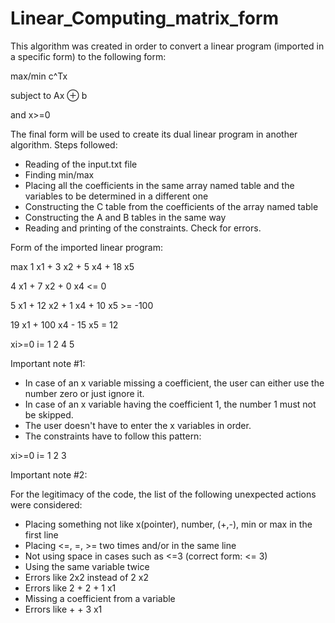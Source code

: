 # Linear_Computing_matrix_form
This algorithm was created in order to convert a linear program (imported in a specific form) to the following form:

max/min c^Tx

subject to Ax ⊕ b

and x>=0

The final form will be used to create its dual linear program in another algorithm.
Steps followed:
- Reading of the input.txt file
- Finding min/max
- Placing all the coefficients in the same array named table and the variables to be determined in a different one
- Constructing the C table from the coefficients of the array named table
- Constructing the A and B tables in the same way
- Reading and printing of the constraints. Check for errors.

Form of the imported linear program:

max 1 x1 + 3 x2 + 5 x4 + 18 x5

4 x1 + 7 x2  + 0 x4 <= 0

5 x1 + 12 x2 + 1 x4 + 10 x5 >= -100

19 x1 + 100 x4 - 15 x5 = 12

xi>=0 i= 1 2 4 5

Important note #1:
- In case of an x variable missing a coefficient, the user can either use the number zero or just ignore it.
- In case of an x variable having the coefficient 1, the number 1 must not be skipped. 
- The user doesn't have to enter the x variables in order. 
- The constraints have to follow this pattern:

xi>=0 i= 1 2 3

Important note #2:

For the legitimacy of the code, the list of the following unexpected actions were considered:
 - Placing something not like x(pointer), number, (+,-), min or max in the first line
 - Placing <=, =, >= two times and/or in the same line
 - Not using space in cases such as <=3 (correct form: <= 3)
 - Using the same variable twice
 - Errors like 2x2 instead of 2 x2
 - Errors like 2 + 2 + 1 x1
 - Missing a coefficient from a variable
 - Errors like + + 3 x1

